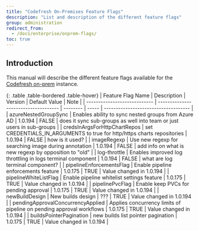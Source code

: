 ```yaml
---
title: "Codefresh On-Premises Feature Flags"
description: "List and description of the different feature flags"
group: administration
redirect_from:
  - /docs/enterprise/onprem-flags/
toc: true
---
```


## Introduction

This manual will describe the different feature flags available for the [Codefresh on-prem](codefresh-on-prem.md) instance.

{: .table .table-bordered .table-hover}
| Feature Flag Name | Description | Version | Default Value | Note |
| ---------------------------- | ------------------------------------ | -------- | ----- | ------------------------------------ |
| azureNestedGroupSync | Enables ability to sync nested groups from Azure AD | 1.0.194 | FALSE | does it sync sub-groups as well into team or just users in sub-groups |
| credsInArgsForHttpChartRepos | set CREDENTIALS_IN_ARGUMENTS to true for http/https charts repositories | 1.0.194 | FALSE | how is it used? |
| imageRegexp | Use new regexp for searching image during annotation | 1.0.194 | FALSE | add info on what is new regexp by opposition to "old" |
| log-throttle | Enables improved log throttling in logs terminal component | 1.0.194 | FALSE | what are log terminal component? |
| pipelineEnforcementsFlag | Enable pipeline enforcements feature | 1.0.175 | TRUE | Value changed in 1.0.194 |
| pipelineWhiteListFlag | Enable pipeline whitelist settings feature | 1.0.175 | TRUE | Value changed in 1.0.194 |
| pipelinePvcFlag | Enable keep PVCs for pending approval | 1.0.175 | TRUE | Value changed in 1.0.194 |
| newBuildDesign | New builds design |  ??? | TRUE | Value changed in 1.0.194 |
| pendingApprovalConcurrencyApplied | Applies concurrency limits of pipeline on pending approval workflows | 1.0.175 | TRUE | Value changed in 1.0.194 |
| buildsPointerPagination | new builds list pointer pagination | 1.0.175 | TRUE | Value changed in 1.0.194 |
